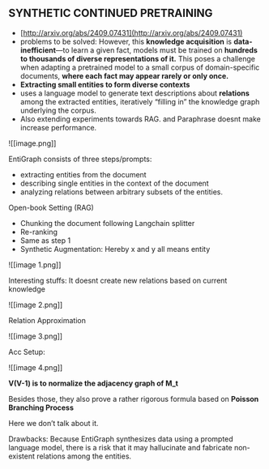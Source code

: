 ## SYNTHETIC CONTINUED PRETRAINING

- [http://arxiv.org/abs/2409.07431](http://arxiv.org/abs/2409.07431)
- problems to be solved: However, this **knowledge acquisition** is **data-inefficient**—to learn a given fact, models must be trained on **hundreds to thousands of diverse representations of it.** This poses a challenge when adapting a pretrained model to a small corpus of domain-specific documents, **where each fact may appear rarely or only once.**
- **Extracting small entities to form diverse contexts**
- uses a language model to generate text descriptions about **relations** among the extracted entities, iteratively “filling in” the knowledge graph underlying the corpus.
- Also extending experiments towards RAG. and Paraphrase doesnt make increase performance.

![[image.png]]

EntiGraph consists of three steps/prompts:

- extracting entities from the document
- describing single entities in the context of the document
- analyzing relations between arbitrary subsets of the entities.

Open-book Setting (RAG)

- Chunking the document following Langchain splitter
- Re-ranking
- Same as step 1
- Synthetic Augmentation: Hereby x and y all means entity

![[image 1.png]]

  

  

  

Interesting stuffs: It doesnt create new relations based on current knowledge

![[image 2.png]]

  

  

Relation Approximation

![[image 3.png]]

  

  

Acc Setup:

![[image 4.png]]

**V(V-1) is to normalize the adjacency graph of M_t**

  

Besides those, they also prove a rather rigorous formula based on **Poisson Branching Process**

Here we don’t talk about it.

  

Drawbacks: Because EntiGraph synthesizes data using a prompted language model, there is a risk that it may hallucinate and fabricate non-existent relations among the entities.